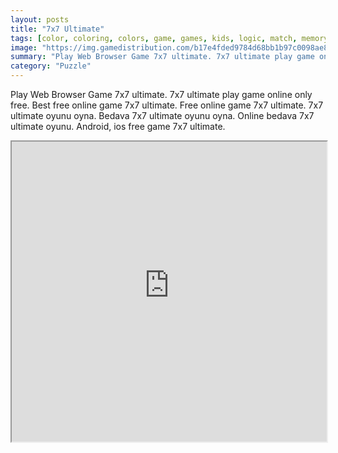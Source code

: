 ```yaml
---
layout: posts
title: "7x7 Ultimate"
tags: [color, coloring, colors, game, games, kids, logic, match, memory, puzzles, puzzles, square, logica, lines, best, free, online, games, oyna, game, free, games, play, play, games]
image: "https://img.gamedistribution.com/b17e4fded9784d68bb1b97c0098ae858.jpg"
summary: "Play Web Browser Game 7x7 ultimate. 7x7 ultimate play game online only free. Best free online game 7x7 ultimate. Free online game 7x7 ultimate. 7x7 ultimate oyunu oyna. Bedava 7x7 ultimate oyunu oyna. Online bedava 7x7 ultimate oyunu. Android, ios free game 7x7 ultimate."
category: "Puzzle"
---
```


Play Web Browser Game 7x7 ultimate. 7x7 ultimate play game online only free. Best free online game 7x7 ultimate. Free online game 7x7 ultimate. 7x7 ultimate oyunu oyna. Bedava 7x7 ultimate oyunu oyna. Online bedava 7x7 ultimate oyunu. Android, ios free game 7x7 ultimate.

<iframe width="100%" height="480px;" src="https://html5.gamedistribution.com/b17e4fded9784d68bb1b97c0098ae858/"></iframe>